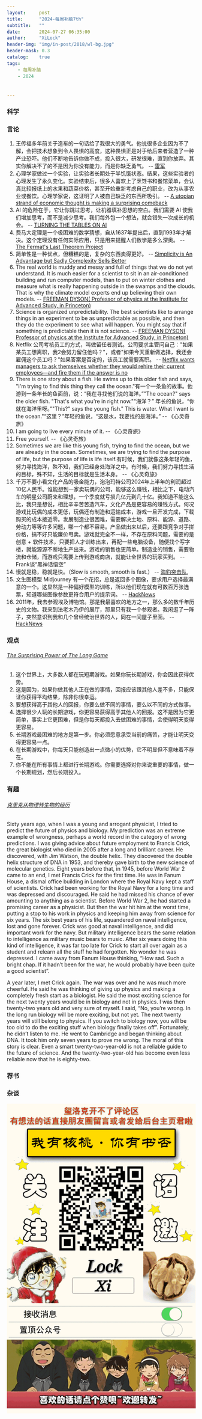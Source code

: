 ```yaml
---
layout:     post
title:      "2024-每周补脑7th"
subtitle:   ""
date:       2024-07-27 06:35:00
author:     "XiLock"
header-img: "img/in-post/2018/wl-bg.jpg"
header-mask: 0.3
catalog:    true
tags:
    - 每周补脑
    - 2024


---
```


### 科学


### 言论
1. 王传福多年前关于造车的一句话给了我很大的勇气。他说很多企业因为不了解，会把技术想象到令人畏惧的高度，这种畏惧正是对手给后来者营造了一种产业恐吓。他们不断地告诉你做不成，投入很大，研发很难，直到你放弃。其实你解决不了的不是因为你没有能力，而是你缺乏勇气。 -- [雷军](https://finance.sina.com.cn/tech/roll/2024-07-23/doc-incfcpey8084281.shtml)
1. 心理学家做过一个实验，让实验者长期处于半饥饿状态。结果，这些实验者的心理发生了永久变化。实验结束后，很多人喜欢上了烹饪书和餐馆菜单，会认真比较报纸上的水果和蔬菜价格，甚至开始重新考虑自己的职业，改为从事农业或餐饮。心理学家说，这证明了人被自己缺乏的东西所吸引。 -- [A utopian strand of economic thought is making a surprising comeback](https://www.vox.com/the-highlight/24065976/economists-post-scarcity-abundance-industrial-revolution-socialism-capitalism)
1. AI 的危险在于，它让你跳过思考，让机器填补思想的空白。我们需要 AI 使我们增加思考，而不是减少思考。我们每外包一个想法，就会错失一次成长的机会。 -- [TURNING THE TABLES ON AI](https://ia.net/topics/turning-the-tables-on-ai)
1. 费马大定理是一个极困难的数学猜想，自从1637年提出后，直到1993年才解决。这个定理没有任何实际应用，只是用来提醒人们数学是多么深奥。 -- [The Fermat's Last Theorem Project](https://leanprover-community.github.io/blog/posts/FLT-announcement/)
1. 简单性是一种优点，但糟糕的是，复杂的东西卖得更好。 -- [Simplicity is An Advantage but Sadly Complexity Sells Better](https://eugeneyan.com/writing/simplicity/)
1. The real world is muddy and messy and full of things that we do not yet understand. It is much easier for a scientist to sit in an air-conditioned building and run computer models, than to put on winter clothes and measure what is really happening outside in the swamps and the clouds. That is why the climate model experts end up believing their own models. -- [FREEMAN DYSON( Professor of physics at the Institute for Advanced Study, in Princeton)](https://www.edge.org/conversation/freeman_dyson-heretical-thoughts-about-science-and-society)
1. Science is organized unpredictability. The best scientists like to arrange things in an experiment to be as unpredictable as possible, and then they do the experiment to see what will happen. You might say that if something is predictable then it is not science.  -- [FREEMAN DYSON( Professor of physics at the Institute for Advanced Study, in Princeton)](https://www.edge.org/conversation/freeman_dyson-heretical-thoughts-about-science-and-society)
1. Netflix 公司考核员工的方式，叫做留任者测试。公司要求主管问自己："如果某员工想离职，我2会努力留住他吗？"，或者"如果今天重新做选择，我还会雇佣这个员工吗？"如果答案是否定的，该员工就需要离职。 -- [Netflix wants managers to ask themselves whether they would rehire their current employees—and fire them if the answer is no](https://fortune.com/2024/06/25/netflix-managers-keeper-test-rehire-or-fire-staff/)
1. There is one story about a fish. He swims up to this older fish and says, "I'm trying to find this thing they call the ocean."有一个一条鱼的故事。他游到一条年长的鱼面前，说：“我在寻找他们说的海洋。”"The ocean?" says the older fish. "That's what you're in right now."“海洋？” 年长的鱼说，“你就在海洋里呀。”"This?" says the young fish." This is water. What I want is the ocean."“这里？”年轻的鱼说，“这是水，我要找的是海洋。” -- 《心灵奇旅》
1. I am going to live every minute of it. -- 《心灵奇旅》
1. Free yourself. -- 《心灵奇旅》
1. Sometimes we are like this young fish, trying to find the ocean, but we are already in the ocean. Sometimes, we are trying to find the purpose of life, but the purpose of life is life itself.有时候，我们就像这条年轻的鱼，努力寻找海洋，殊不知，我们已经身处海洋之中。有时候，我们努力寻找生活的目标，殊不知，生活的目标就是生活本身。 -- 《心灵奇旅》
1. 千万不要小看文化产品的吸金能力，泡泡玛特公司2024年上半年的利润超过10亿人民币。谁能想到一家卖玩偶的公司，能够这么赚钱，相比之下，电动汽车的明星公司蔚来和理想，一个季度就亏损几亿元到几十亿。我知道不能这么比，我只是想说，相比辛辛苦苦造汽车，文化产品是更容易的赚钱方式。何况游戏比玩偶的成本更低，玩偶还有制造和运输成本，游戏一旦开发完成，下载购买的成本接近零。发展制造业很困难，需要解决土地、原料、能源、道路、劳动力等等许多问题，哪一个都不容易。产品做出来以后，还要跟竞争对手拼价格，搞不好只能廉价甩卖。游戏就完全不一样，不存在原料问题，需要的是创意 + 软件技术，只要把人才训练出来，再配一些电脑设备，随便找个写字楼，就能源源不断地生产出来。游戏的销售也更简单。制造业的销售，需要物流和仓储，而游戏只需要上传到游戏商店，就能让全世界的玩家买到。  -- Frank谈“黑神话悟空”
1. 慢就是稳，稳就是快。（Slow is smooth, smooth is fast.） -- [海豹突击队](https://www.navyseal.com/slow-is-smooth-smooth-is-fast/),
1. 文生图模型 Midjourney 有一个花招，总是返回多个图像，要求用户选择最满意的一个。这显然是一种偏好模型的训练，所以他们现在就有可数百万张选票，知道哪些图像参数更符合用户的提示词。 -- [HackNews](https://news.ycombinator.com/item?id=41263069)
1. 2011年，我去参观埃及博物馆。那是我最喜欢的地方之一，那么多的数千年历史的文物。我来到法老木乃伊的展厅，那里只有我一个参观者。我闲逛了一阵子，突然意识到我和几个曾经统治世界的人，同在一间屋子里面。 -- [HackNews](https://news.ycombinator.com/item?id=40495990)


### 观点
###### [The Surprising Power of The Long Game](https://fs.blog/long-game/)
1. 这个世界上，大多数人都在玩短期游戏。如果你玩长期游戏，你会因此获得优势。
2. 这是因为，如果你做其他人正在做的事情，回报应该跟其他人差不多，只能保证你获得平均结果，除非你很幸运。
3. 要想获得高于其他人的回报，你要么做不同的事情，要么以不同的方式做事。
4. 选择很少人玩的长期游戏，你更容易获得高于其他人的回报。这不是因为它更简单，事实上它更困难，但是你每天都投入去做困难的事情，会使得明天变得更容易。
5. 长期游戏最困难的地方是第一步。你必须愿意承受当前的痛苦，才能让明天变得更容易一点。
6. 在长期游戏中，你每天只能创造出一点微小的优势，它不明显但不意味着不存在。
7. 你不能在所有事情上都进行长期游戏。你需要选择对你来说重要的事情，做一个长期规划，然后长期投入。

### 有趣
###### [克里克从物理转生物的经历](https://www.edge.org/conversation/freeman_dyson-heretical-thoughts-about-science-and-society)
Sixty years ago, when I was a young and arrogant physicist, I tried to predict the future of physics and biology. My prediction was an extreme example of wrongness, perhaps a world record in the category of wrong predictions. I was giving advice about future employment to Francis Crick, the great biologist who died in 2005 after a long and brilliant career. He discovered, with Jim Watson, the double helix. They discovered the double helix structure of DNA in 1953, and thereby gave birth to the new science of molecular genetics. Eight years before that, in 1945, before World War 2 came to an end, I met Francis Crick for the first time. He was in Fanum House, a dismal office building in London where the Royal Navy kept a staff of scientists. Crick had been working for the Royal Navy for a long time and was depressed and discouraged. He said he had missed his chance of ever amounting to anything as a scientist. Before World War 2, he had started a promising career as a physicist. But then the war hit him at the worst time, putting a stop to his work in physics and keeping him away from science for six years. The six best years of his life, squandered on naval intelligence, lost and gone forever. Crick was good at naval intelligence, and did important work for the navy. But military intelligence bears the same relation to intelligence as military music bears to music. After six years doing this kind of intelligence, it was far too late for Crick to start all over again as a student and relearn all the stuff he had forgotten. No wonder he was depressed. I came away from Fanum House thinking, “How sad. Such a bright chap. If it hadn’t been for the war, he would probably have been quite a good scientist”. 

A year later, I met Crick again. The war was over and he was much more cheerful. He said he was thinking of giving up physics and making a completely fresh start as a biologist. He said the most exciting science for the next twenty years would be in biology and not in physics. I was then twenty-two years old and very sure of myself. I said, “No, you’re wrong. In the long run biology will be more exciting, but not yet. The next twenty years will still belong to physics. If you switch to biology now, you will be too old to do the exciting stuff when biology finally takes off”. Fortunately, he didn’t listen to me. He went to Cambridge and began thinking about DNA. It took him only seven years to prove me wrong. The moral of this story is clear. Even a smart twenty-two-year-old is not a reliable guide to the future of science. And the twenty-two-year-old has become even less reliable now that he is eighty-two.

### 荐书


### 杂谈


![](/img/wc-tail.GIF)
